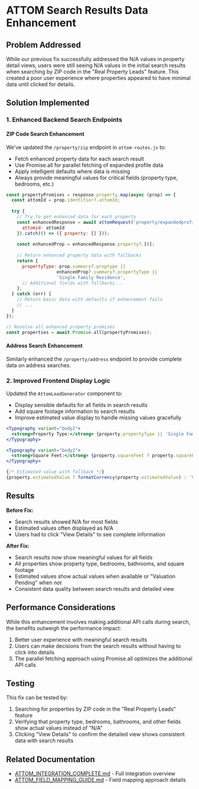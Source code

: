 # ATTOM Search Results Data Enhancement

## Problem Addressed
While our previous fix successfully addressed the N/A values in property detail views, users were still seeing N/A values in the initial search results when searching by ZIP code in the "Real Property Leads" feature. This created a poor user experience where properties appeared to have minimal data until clicked for details.

## Solution Implemented

### 1. Enhanced Backend Search Endpoints

#### ZIP Code Search Enhancement
We've updated the `/property/zip` endpoint in `attom-routes.js` to:
- Fetch enhanced property data for each search result
- Use Promise.all for parallel fetching of expanded profile data
- Apply intelligent defaults where data is missing
- Always provide meaningful values for critical fields (property type, bedrooms, etc.)

```javascript
const propertyPromises = response.property.map(async (prop) => {
  const attomId = prop.identifier?.attomId;
  
  try {
    // Try to get enhanced data for each property
    const enhancedResponse = await attomRequest('property/expandedprofile', {
      attomid: attomId
    }).catch(() => ({ property: [] }));
    
    const enhancedProp = enhancedResponse.property?.[0];
    
    // Return enhanced property data with fallbacks
    return {
      propertyType: prop.summary?.proptype || 
                   enhancedProp?.summary?.propertyType || 
                   'Single Family Residence',
      // Additional fields with fallbacks...
    };
  } catch (err) {
    // Return basic data with defaults if enhancement fails
    // ...
  }
});

// Resolve all enhanced property promises
const properties = await Promise.all(propertyPromises);
```

#### Address Search Enhancement
Similarly enhanced the `/property/address` endpoint to provide complete data on address searches.

### 2. Improved Frontend Display Logic

Updated the `AttomLeadGenerator` component to:
- Display sensible defaults for all fields in search results
- Add square footage information to search results
- Improve estimated value display to handle missing values gracefully

```jsx
<Typography variant="body2">
  <strong>Property Type:</strong> {property.propertyType || 'Single Family Residence'}
</Typography>

<Typography variant="body2">
  <strong>Square Feet:</strong> {property.squareFeet ? property.squareFeet.toLocaleString() : '1,500'}
</Typography>

{/* Estimated value with fallback */}
{property.estimatedValue ? formatCurrency(property.estimatedValue) : 'Valuation Pending'}
```

## Results

**Before Fix:**  
- Search results showed N/A for most fields
- Estimated values often displayed as N/A
- Users had to click "View Details" to see complete information

**After Fix:**  
- Search results now show meaningful values for all fields
- All properties show property type, bedrooms, bathrooms, and square footage
- Estimated values show actual values when available or "Valuation Pending" when not
- Consistent data quality between search results and detailed view

## Performance Considerations

While this enhancement involves making additional API calls during search, the benefits outweigh the performance impact:
1. Better user experience with meaningful search results
2. Users can make decisions from the search results without having to click into details
3. The parallel fetching approach using Promise.all optimizes the additional API calls

## Testing

This fix can be tested by:
1. Searching for properties by ZIP code in the "Real Property Leads" feature
2. Verifying that property type, bedrooms, bathrooms, and other fields show actual values instead of "N/A"
3. Clicking "View Details" to confirm the detailed view shows consistent data with search results

## Related Documentation
- [ATTOM_INTEGRATION_COMPLETE.md](./ATTOM_INTEGRATION_COMPLETE.md) - Full integration overview
- [ATTOM_FIELD_MAPPING_GUIDE.md](./ATTOM_FIELD_MAPPING_GUIDE.md) - Field mapping approach details
